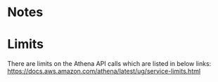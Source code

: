# Notes

# Limits
There are limits on the Athena API calls which are listed in below links:
https://docs.aws.amazon.com/athena/latest/ug/service-limits.html

